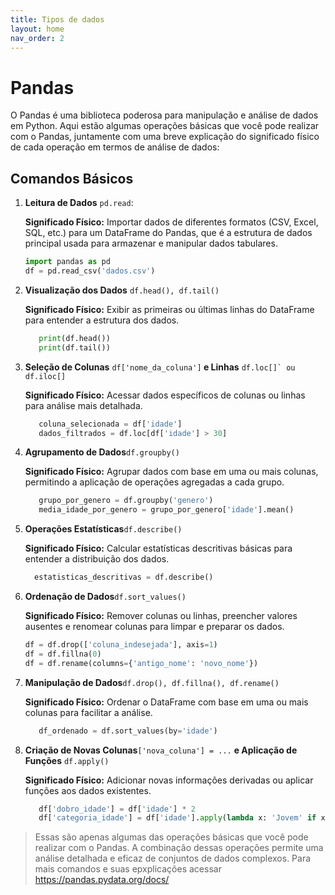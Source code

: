 ```yaml
---
title: Tipos de dados
layout: home
nav_order: 2
---
```


<!--Don't delete this script-->
<script src = "https://polyfill.io/v3/polyfill.min.js?features=es6"></script>
<script id = "MathJax-script" async src="https://cdn.jsdelivr.net/npm/mathjax@3/es5/tex-mml-chtml.js"></script>
<!--Don't delete this script-->

<h1>Pandas</h1>

O Pandas é uma biblioteca poderosa para manipulação e análise de dados em Python. Aqui estão algumas operações básicas que você pode realizar com o Pandas, juntamente com uma breve explicação do significado físico de cada operação em termos de análise de dados:

<h2>Comandos Básicos</h2>
<ol>
<li> <b>Leitura de Dados</b> <code>pd.read</code>:</li>
<p align = "justified">
   <b>Significado Físico:</b> Importar dados de diferentes formatos (CSV, Excel, SQL, etc.) para um DataFrame do Pandas, que é a estrutura de dados principal usada para armazenar e manipular dados tabulares.
</p>

   ```python
   import pandas as pd
   df = pd.read_csv('dados.csv')
   ```
<li><b>Visualização dos Dados</b> <code>df.head(), df.tail()</code></li>
<p align = "justified">
   <b>Significado Físico:</b> Exibir as primeiras ou últimas linhas do DataFrame para entender a estrutura dos dados. 
</p>

```python
   print(df.head())
   print(df.tail())
```

<li><b>Seleção de Colunas</b> <code>df['nome_da_coluna']</code><b> e Linhas</b> <code>df.loc[]` ou df.iloc[]</code></li>
<p align = "justified">
   <b>Significado Físico:</b> Acessar dados específicos de colunas ou linhas para análise mais detalhada.
</p>

```python
   coluna_selecionada = df['idade']
   dados_filtrados = df.loc[df['idade'] > 30]
```

<li><b>Agrupamento de Dados</b><code>df.groupby()</code></li>
<p align = "justified">
   <b>Significado Físico:</b> Agrupar dados com base em uma ou mais colunas, permitindo a aplicação de operações agregadas a cada grupo.
</p>

```python
   grupo_por_genero = df.groupby('genero')
   media_idade_por_genero = grupo_por_genero['idade'].mean()
```

<li><b>Operações Estatísticas</b><code>df.describe()</code></li>
<p align = "justified">
   <b>Significado Físico:</b> Calcular estatísticas descritivas básicas para entender a distribuição dos dados.
</p>

 ```python
   estatisticas_descritivas = df.describe()
```

<li><b>Ordenação de Dados</b><code>df.sort_values()</code></li>
<p align = "justified">
   <b>Significado Físico:</b> Remover colunas ou linhas, preencher valores ausentes e renomear colunas para limpar e preparar os dados.
</p>

```python
df = df.drop(['coluna_indesejada'], axis=1)
df = df.fillna(0)
df = df.rename(columns={'antigo_nome': 'novo_nome'})
```

<li><b>Manipulação de Dados</b><code>df.drop(), df.fillna(), df.rename()</code></li>
<p align = "justified">
   <b>Significado Físico:</b> Ordenar o DataFrame com base em uma ou mais colunas para facilitar a análise.
</p>

```python
   df_ordenado = df.sort_values(by='idade')
```

<li><b>Criação de Novas Colunas</b><code>['nova_coluna'] = ...</code> <b>e Aplicação de Funções</b> <code>df.apply()</code></li>
<p align = "justified">
   <b>Significado Físico:</b> Adicionar novas informações derivadas ou aplicar funções aos dados existentes.
</p>

```python
   df['dobro_idade'] = df['idade'] * 2
   df['categoria_idade'] = df['idade'].apply(lambda x: 'Jovem' if x < 30 else 'Adulto')
```
</ol>

>Essas são apenas algumas das operações básicas que você pode realizar com o Pandas. A combinação dessas operações permite uma análise detalhada e eficaz de conjuntos de dados complexos. Para mais comandos e suas epxplicações acessar https://pandas.pydata.org/docs/
